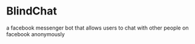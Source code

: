 # BlindChat
a facebook messenger bot that allows users to chat with other people on facebook anonymously
